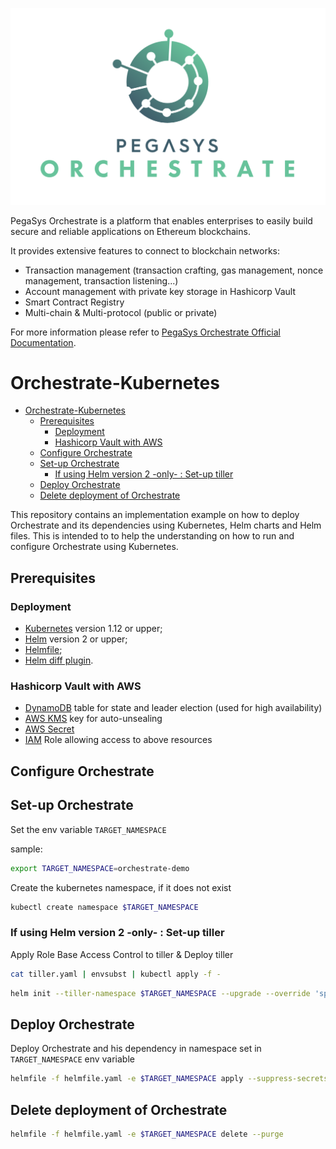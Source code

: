 ![](./orchestrate-logo.png)

PegaSys Orchestrate is a platform that enables enterprises to easily build secure and reliable applications on Ethereum blockchains.

It provides extensive features to connect to blockchain networks:

- Transaction management (transaction crafting, gas management, nonce management, transaction listening...)
- Account management with private key storage in Hashicorp Vault
- Smart Contract Registry
- Multi-chain & Multi-protocol (public or private)

For more information please refer to [PegaSys Orchestrate Official Documentation](https://docs.orchestrate.pegasys.tech/).

# Orchestrate-Kubernetes

- [Orchestrate-Kubernetes](#Orchestrate-Kubernetes)
  - [Prerequisites](#Prerequisites)
    - [Deployment](#Deployment)
    - [Hashicorp Vault with AWS](#Hashicorp-Vault-with-AWS)
  - [Configure Orchestrate](#Configure-Orchestrate)
  - [Set-up Orchestrate](#Set-up-Orchestrate)
    - [If using Helm version 2 -only- : Set-up tiller](#If-using-Helm-version-2--only---Set-up-tiller)
  - [Deploy Orchestrate](#Deploy-Orchestrate)
  - [Delete deployment of Orchestrate](#Delete-deployment-of-Orchestrate)

This repository contains an implementation example on how to deploy Orchestrate and its dependencies using Kubernetes, Helm charts and Helm files.
This is intended to to help the understanding on how to run and configure Orchestrate using Kubernetes.

## Prerequisites

### Deployment

- [Kubernetes](https://kubernetes.io/) version 1.12 or upper;
- [Helm](https://helm.sh/) version 2 or upper;
- [Helmfile](https://github.com/roboll/helmfile);
- [Helm diff plugin](https://github.com/databus23/helm-diff).

### Hashicorp Vault with AWS

- [DynamoDB](https://aws.amazon.com/dynamodb/) table for state and leader election (used for high availability)
- [AWS KMS](https://aws.amazon.com/kms/) key for auto-unsealing
- [AWS Secret](aws.amazon.com/secrets-manager)
- [IAM](https://aws.amazon.com/iam/) Role allowing access to above resources

## Configure Orchestrate

## Set-up Orchestrate

Set the env variable `TARGET_NAMESPACE`

sample:

```bash
export TARGET_NAMESPACE=orchestrate-demo
```

Create the kubernetes namespace, if it does not exist
```bash
kubectl create namespace $TARGET_NAMESPACE
```

### If using Helm version 2 -only- : Set-up tiller

Apply Role Base Access Control to tiller & Deploy tiller

```bash
cat tiller.yaml | envsubst | kubectl apply -f -
```

```bash
helm init --tiller-namespace $TARGET_NAMESPACE --upgrade --override 'spec.template.spec.containers[0].command'='{/tiller,--storage=secret}' --service-account tiller --wait
```

## Deploy Orchestrate

Deploy Orchestrate and his dependency in namespace set in `TARGET_NAMESPACE` env variable

```bash
helmfile -f helmfile.yaml -e $TARGET_NAMESPACE apply --suppress-secrets
```

## Delete deployment of Orchestrate

```bash
helmfile -f helmfile.yaml -e $TARGET_NAMESPACE delete --purge
```
